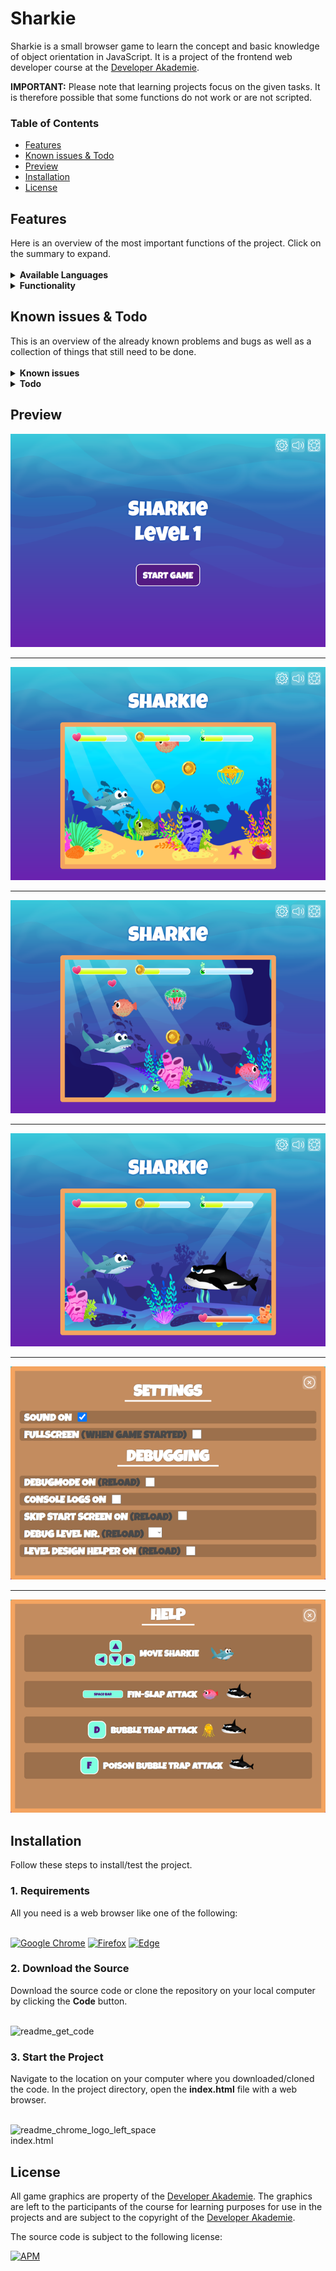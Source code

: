 ﻿<h1>Sharkie</h1> 
Sharkie is a small browser game to learn the concept and basic knowledge of object orientation in JavaScript. It is a project of the frontend web developer course at the <a href="https://developerakademie.com/">Developer Akademie</a>.<br>

<b>IMPORTANT:</b> Please note that learning projects focus on the given tasks. It is therefore possible that some functions do not work or are not scripted.
<h3>Table of Contents</h3>

- <a href="#features">Features</a>
- <a href="#known-issues-and-todo">Known issues & Todo</a>
- <a href="#preview">Preview</a>
- <a href="#installation">Installation</a>
- <a href="#license">License</a>

<h2 id="features">Features</h2>
Here is an overview of the most important functions of the project. Click on the summary to expand.<br>

<br>

<details><summary><b>Available Languages</b></summary>
  
:ballot_box_with_check: English <br>
  
</details>

<details><summary><b>Functionality</b></summary>
  
:ballot_box_with_check: Control Sharkie through the underwater world with the arrow keys <br>
:ballot_box_with_check: Collect coins, poison and life <br>
:ballot_box_with_check: Fight against puffer fish, jellyfish and the final boss <br>
:ballot_box_with_check: Use the spacebar to use the Fin-Slap attack on puffer fish and the final boss <br>
:ballot_box_with_check: Use the F-key to use the normal Bubble Trap attack on jellyfish and the final boss <br>
:ballot_box_with_check: Use the poisonous Bubble Trap attack by picking up poison and then using it on the enboss <br>
:ballot_box_with_check: Many things can be adjusted in the settings menu <br>
:ballot_box_with_check: With the level design helper, new levels can be easily designed <br>
:ballot_box_with_check: Mute/Unmute function is accessible in the settings menu and during the game via the icons <br>
:ballot_box_with_check: There is a game help that can be displayed by clicking on the lifebelt<br>
  
</details>

<h2 id="known-issues-and-todo">Known issues & Todo</h2>
This is an overview of the already known problems and bugs as well as a collection of things that still need to be done.<br>

<br>

<details><summary><b>Known issues</b></summary>

:lady_beetle:	It is possible to glitch into the barriers with Sharkie and then get stuck <br>
:lady_beetle:	On a special attack on the final boss and when he dies, the death animation will repeat indefinitely <br>
:lady_beetle:	Coin collecting sound does not restart when a new coin is picked up in close succession <br> 
:lady_beetle: Setting the full screen is currently only possible when the game has started

</details>

<details><summary><b>Todo</b></summary>

:white_large_square: Add better sounds for Sharkie swimming for example <br>
:white_large_square: Optimization of the game for devices with a resolution of less than 600px <br>
:white_large_square: Add touch controls for smartphones <br>
:white_large_square: Implement game pause function <br>

</details>

<h2 id="preview">Preview</h2>

![This is an image](./assets/img/preview/start_screen.png)

---

![This is an image](./assets/img/preview/level_1.png)

---

![This is an image](./assets/img/preview/level_2.png)

---

![This is an image](./assets/img/preview/endboss.png)

---

![This is an image](./assets/img/preview/settings_menu.png)

---

![This is an image](./assets/img/preview/help.png)


<h2 id="installation">Installation</h2>
Follow these steps to install/test the project.

<h3 id="requirements">1. Requirements</h3>
All you need is a web browser like one of the following:
<br>
<br>

<a href="https://www.google.com/chrome/">![Google Chrome](https://img.shields.io/badge/Google%20Chrome-4285F4?style=for-the-badge&logo=GoogleChrome&logoColor=white)</a>
<a href="https://www.mozilla.org/en-US/firefox/new/">![Firefox](https://img.shields.io/badge/Firefox-FF7139?style=for-the-badge&logo=Firefox-Browser&logoColor=white)</a>
<a href="https://www.microsoft.com/en-US/edge">![Edge](https://img.shields.io/badge/Edge-0078D7?style=for-the-badge&logo=Microsoft-edge&logoColor=white)</a>

<h3>2. Download the Source</h3>
Download the source code or clone the repository on your local computer by clicking the <b>Code</b> button.
<br>
<br>

![readme_get_code](https://user-images.githubusercontent.com/55922592/198102760-e106c513-82ba-48f2-8ef1-25b0ee494fb1.png)

<h3>3. Start the Project</h3>
Navigate to the location on your computer where you downloaded/cloned the code. In the project directory, open the <b>index.html</b> file with a web browser.
<br>
<br>

![readme_chrome_logo_left_space](https://user-images.githubusercontent.com/55922592/198104490-f9503625-2407-465d-bf63-115405d6ade6.png)
<br>
index.html

<h2 id="license">License</h2>

All game graphics are property of the <a href="https://developerakademie.com/">Developer Akademie</a>. The graphics are left to the participants of the course for learning purposes for use in the projects and are subject to the copyright of the <a href="https://developerakademie.com/">Developer Akademie</a>.

The source code is subject to the following license:

<a href="https://github.com/LukasVolgger/sharkie/blob/main/LICENSE">![APM](https://img.shields.io/apm/l/vim-mode?label=License&style=for-the-badge)</a>
